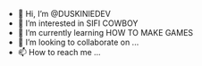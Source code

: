 - 👋 Hi, I’m @DUSKINIEDEV
- 👀 I’m interested in SIFI COWBOY
- 🌱 I’m currently learning HOW TO MAKE GAMES
- 💞️ I’m looking to collaborate on ...
- 📫 How to reach me ...

<!---
DUSKINIEDEV/DUSKINIEDEV is a ✨ special ✨ repository because its `README.md` (this file) appears on your GitHub profile.
You can click the Preview link to take a look at your changes.
--->
